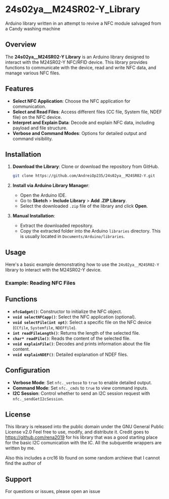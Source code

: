 # 24s02ya__M24SR02-Y_Library
 Arduino library written in an attempt to revive a NFC module salvaged from a Candy washing machine

## Overview

The **24s02ya__M24SR02-Y Library** is an Arduino library designed to interact with the M24SR02-Y NFC/RFID device. This library provides functions to communicate with the device, read and write NFC data, and manage various NFC files.

## Features

- **Select NFC Application**: Choose the NFC application for communication.
- **Select and Read Files**: Access different files (CC file, System file, NDEF file) on the NFC device.
- **Interpret and Explain Data**: Decode and explain NFC data, including payload and file structure.
- **Verbose and Command Modes**: Options for detailed output and command visibility.

## Installation

1. **Download the Library**: Clone or download the repository from GitHub.

   ```bash
   git clone https://github.com/AndreiOp235/24s02ya__M24SR02-Y.git
   ```

2. **Install via Arduino Library Manager**:
   - Open the Arduino IDE.
   - Go to **Sketch** > **Include Library** > **Add .ZIP Library**.
   - Select the downloaded `.zip` file of the library and click **Open**.

3. **Manual Installation**:
   - Extract the downloaded repository.
   - Copy the extracted folder into the Arduino `libraries` directory. This is usually located in `Documents/Arduino/libraries`.

## Usage

Here's a basic example demonstrating how to use the `24s02ya__M24SR02-Y` library to interact with the M24SR02-Y device.

### Example: Reading NFC Files


## Functions

- **`nfcGadget()`**: Constructor to initialize the NFC object.
- **`void selectNFCapp()`**: Select the NFC application (optional).
- **`void selectFile(int opt)`**: Select a specific file on the NFC device (`CCfile`, `Systemfile`, `NDEFfile`).
- **`int readFileLength()`**: Returns the length of the selected file.
- **`char* readFile()`**: Reads the content of the selected file.
- **`void explainFile()`**: Decodes and prints information about the file content.
- **`void explainNDEF()`**: Detailed explanation of NDEF files.

## Configuration

- **Verbose Mode**: Set `nfc._verbose` to `true` to enable detailed output.
- **Command Mode**: Set `nfc._cmds` to `true` to view command inputs.
- **I2C Session**: Control whether to send an I2C session request with `nfc._sendGetI2cSession`.

## License

This library is released into the public domain under the GNU General Public License v2.0 Feel free to use, modify, and distribute it.
Credit goes to  https://github.com/rena2019 for his library that was a good starting place for the basic I2C comunication with the IC. All the subquentle wrappers are written by me.

Also this includes a crc16 lib found on some random archieve that I cannot find the author of

## Support

For questions or issues, please open an issue
